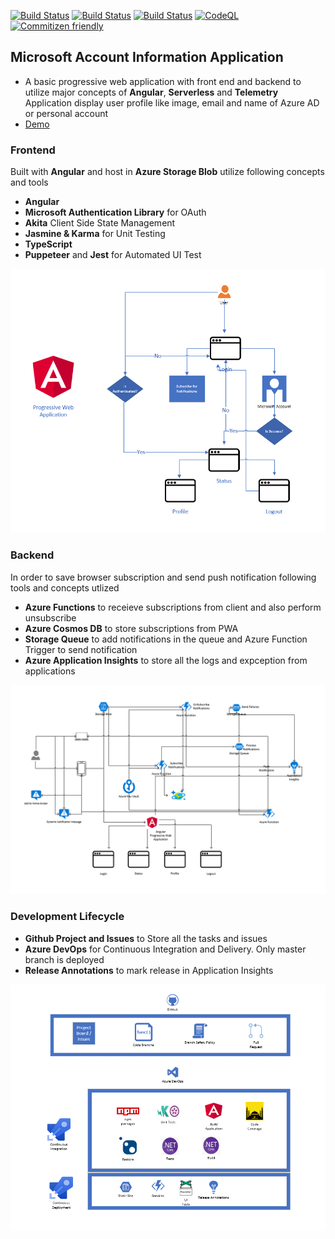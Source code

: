 [![Build Status](https://dev.azure.com/talha0113/Open%20Source/_apis/build/status%2Fmicrosoft-account-profile-information%2Finfrastructure?branchName=main)](https://dev.azure.com/talha0113/Open%20Source/_build/latest?definitionId=58&branchName=main)
[![Build Status](https://dev.azure.com/talha0113/Open%20Source/_apis/build/status%2Fmicrosoft-account-profile-information%2Fnotification-service?branchName=main)](https://dev.azure.com/talha0113/Open%20Source/_build/latest?definitionId=59&branchName=main)
[![Build Status](https://dev.azure.com/talha0113/Open%20Source/_apis/build/status%2Fmicrosoft-account-profile-information%2Fprogressive-web-app?branchName=main)](https://dev.azure.com/talha0113/Open%20Source/_build/latest?definitionId=60&branchName=main)
[![CodeQL](https://github.com/talha0113/microsoft-account-profile-information/actions/workflows/github-code-scanning/codeql/badge.svg?branch=main)](https://github.com/talha0113/microsoft-account-profile-information/actions/workflows/github-code-scanning/codeql)
[![Commitizen friendly](https://img.shields.io/badge/commitizen-friendly-brightgreen.svg)](http://commitizen.github.io/cz-cli/)

## Microsoft Account Information Application
- A basic progressive web application with front end and backend to utilize major concepts of **Angular**, **Serverless** and **Telemetry**
Application display user profile like image, email and name of Azure AD or personal account
- [Demo](https://ms-profile-information-fd.azurefd.net)

### Frontend
Built with **Angular** and host in **Azure Storage Blob** utilize following concepts and tools
  - **Angular**
  - **Microsoft Authentication Library** for OAuth
  - **Akita** Client Side State Management
  - **Jasmine & Karma** for Unit Testing
  - **TypeScript**
  - **Puppeteer** and **Jest** for Automated UI Test
  
![Flow Diagram](./Diagrams/Flow.png)

### Backend
In order to save browser subscription and send push notification following tools and concepts utlized
  - **Azure Functions** to receieve subscriptions from client and also perform unsubscribe
  - **Azure Cosmos DB** to store subscriptions from PWA
  - **Storage Queue** to add notifications in the queue and Azure Function Trigger to send notification
  - **Azure Application Insights** to store all the logs and expception from applications

![Architecture Diagram](./Diagrams/Stack.png)

### Development Lifecycle
  - **Github Project and Issues** to Store all the tasks and issues
  - **Azure DevOps** for Continuous Integration and Delivery. Only master branch is deployed
  - **Release Annotations** to mark release in Application Insights

![Development LifeCycle Diagram](./Diagrams/DevelopmentLifeCycle.png)
